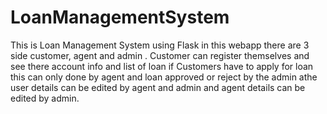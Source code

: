 # LoanManagementSystem

This is Loan Management System using Flask in this webapp there are 3 side customer, agent and admin . Customer can register themselves and see there account info and list of loan 
if Customers have to apply for loan this can only done by agent and loan approved or reject by the admin athe user details can be edited by agent and admin and agent details can be edited by
admin.

